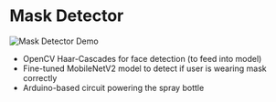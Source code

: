 # Mask Detector

![Mask Detector Demo]("/Demo.gif")
- OpenCV Haar-Cascades for face detection (to feed into model)
- Fine-tuned MobileNetV2 model to detect if user is wearing mask correctly
- Arduino-based circuit powering the spray bottle
